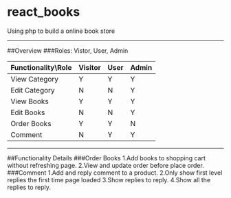 # react_books
Using php to build a online book store

___
##Overview
###Roles: Vistor, User, Admin

|Functionality\\Role| Visitor       | User          | Admin |
|-------------------| ------------- |---------------| ------|
|View Category|Y|Y|Y|
|Edit Category|N|N|Y|
|View Books|Y|Y|Y|
|Edit Books|N|N|Y|
|Order Books|Y|Y|N|
|Comment|N|Y|Y|

___
##Functionality Details
###Order Books
1.Add books to shopping cart without refreshing page.
2.View and update order before place order.
###Comment
1.Add and reply comment to a product.
2.Only show first level replies the first time page loaded
3.Show replies to reply.
4.Show all the replies to reply.
